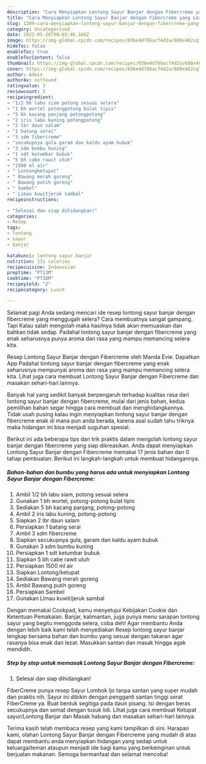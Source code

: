 ```yaml
---
description: "Cara Menyiapkan Lontong Sayur Banjar dengan Fibercreme yang Lezat, Buat Buka Puasa}"
title: "Cara Menyiapkan Lontong Sayur Banjar dengan Fibercreme yang Lezat, Buat Buka Puasa}"
slug: 1209-cara-menyiapkan-lontong-sayur-banjar-dengan-fibercreme-yang-lezat-buat-buka-puasa
category: Uncategorized
date: 2022-05-26T00:03:46.166Z
image: https://img-global.cpcdn.com/recipes/03be4d786acf4d2a/680x482cq70/lontong-sayur-banjar-dengan-fibercreme-foto-resep-utama.jpg
hideToc: false
enableToc: true
enableTocContent: false
thumbnail: https://img-global.cpcdn.com/recipes/03be4d786acf4d2a/680x482cq70/lontong-sayur-banjar-dengan-fibercreme-foto-resep-utama.jpg
cover: https://img-global.cpcdn.com/recipes/03be4d786acf4d2a/680x482cq70/lontong-sayur-banjar-dengan-fibercreme-foto-resep-utama.jpg
author: Admin
authorAv: notfound
ratingvalue: 3
reviewcount: 3
recipeingredient:
- "1/2 bh labu siam potong sesuai selera"
- "1 bh wortel potongpotong bulat tipis"
- "5 bh kacang panjang potongpotong"
- "2 iris labu kuning potongpotong"
- "2 lbr daun salam"
- "1 batang serai"
- "3 sdm fibercreme"
- "secukupnya gula garam dan kaldu ayam bubuk"
- "3 sdm bumbu kuning"
- "1 sdt ketumbar bubuk"
- "5 bh cabe rawit utuh"
- "1500 ml air"
- " Lontongketupat"
- " Bawang merah goreng"
- " Bawang putih goreng"
- " Sambel"
- " Limau kuwitjeruk sambal"
recipeinstructions:

- "Selesai dan siap dihidangkan!"
categories:
- Resep
tags:
- lontong
- sayur
- banjar

katakunci: lontong sayur banjar 
nutrition: 131 calories
recipecuisine: Indonesian
preptime: "PT13M"
cooktime: "PT36M"
recipeyield: "2"
recipecategory: Lunch

---
```



Selamat pagi Anda sedang mencari ide resep lontong sayur banjar dengan fibercreme yang menggugah selera? Cara membuatnya sangat gampang. Tapi Kalau salah mengolah maka hasilnya tidak akan memuaskan dan bahkan tidak sedap. Padahal lontong sayur banjar dengan fibercreme yang enak seharusnya punya aroma dan rasa yang mampu memancing selera kita.


Resep Lontong Sayur Banjar dengan Fibercreme oleh Manda Evie. Dapatkan App Padahal lontong sayur banjar dengan fibercreme yang enak seharusnya mempunyai aroma dan rasa yang mampu memancing selera kita. Lihat juga cara membuat Lontong Sayur Banjar dengan Fibercreme dan masakan sehari-hari lainnya.

Banyak hal yang sedikit banyak berpengaruh terhadap kualitas rasa dari lontong sayur banjar dengan fibercreme, mulai dari jenis bahan, kedua pemilihan bahan segar hingga cara membuat dan menghidangkannya. Tidak usah pusing kalau ingin menyiapkan lontong sayur banjar dengan fibercreme enak di mana pun anda berada, karena asal sudah tahu triknya maka hidangan ini bisa menjadi suguhan spesial.


Berikut ini ada beberapa tips dan trik praktis dalam mengolah lontong sayur banjar dengan fibercreme yang siap dikreasikan. Anda dapat menyiapkan Lontong Sayur Banjar dengan Fibercreme memakai 17 jenis bahan dan 0 tahap pembuatan. Berikut ini langkah-langkah untuk membuat hidangannya.

<!--inarticleads1-->

##### Bahan-bahan dan bumbu yang harus ada untuk menyiapkan Lontong Sayur Banjar dengan Fibercreme:

1. Ambil 1/2 bh labu siam, potong sesuai selera
1. Gunakan 1 bh wortel, potong-potong bulat tipis
1. Sediakan 5 bh kacang panjang, potong-potong
1. Ambil 2 iris labu kuning, potong-potong
1. Siapkan 2 lbr daun salam
1. Persiapkan 1 batang serai
1. Ambil 3 sdm fibercreme
1. Siapkan secukupnya gula, garam dan kaldu ayam bubuk
1. Gunakan 3 sdm bumbu kuning
1. Persiapkan 1 sdt ketumbar bubuk
1. Siapkan 5 bh cabe rawit utuh
1. Persiapkan 1500 ml air
1. Siapkan  Lontong/ketupat
1. Sediakan  Bawang merah goreng
1. Ambil  Bawang putih goreng
1. Persiapkan  Sambel
1. Gunakan  Limau kuwit/jeruk sambal


Dengan memakai Cookpad, kamu menyetujui Kebijakan Cookie dan Ketentuan Pemakaian. Banjar, kalimantan, juga punya menu sarapan lontong sayur yang begitu menggoda selera, coba deh! Agar membantu Anda dengan lebih baik kami telah menyediakan Resep lontong sayur banjar lengkap bersama bahan dan bumbu yang sesuai dengan takaran agar rasanya bisa enak dan lezat. Masukkan santan dan masak hingga agak mendidih. 

<!--inarticleads2-->

##### Step by step untuk memasak Lontong Sayur Banjar dengan Fibercreme:


1. Selesai dan siap dihidangkan!

FiberCreme punya resep Sayur Lombok Ijo tanpa santan yang super mudah dan praktis nih. Sayur ini dibikin dengan pengganti santan tinggi serat FiberCreme ya. Buat bentuk segitiga pada daun pisang. Isi dengan beras secukupnya dan semat dengan tusuk lidi. Lihat juga cara membuat Ketupat sayur/Lontong Banjar dan Masak habang dan masakan sehari-hari lainnya. 

Terima kasih telah membaca resep yang kami tampilkan di sini. Harapan kami, olahan Lontong Sayur Banjar dengan Fibercreme yang mudah di atas dapat membantu anda menyiapkan hidangan yang sedap untuk keluarga/teman ataupun menjadi ide bagi kamu yang berkeinginan untuk berjualan makanan. Semoga bermanfaat dan selamat mencoba!
